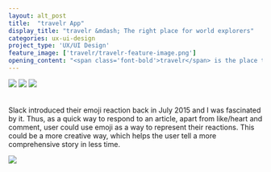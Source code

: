 ```yaml
---
layout: alt_post
title:  "travelr App"
display_title: "travelr &mdash; The right place for world explorers"
categories: ux-ui-design
project_type: 'UX/UI Design'
feature_image: ['travelr/travelr-feature-image.png']
opening_content: "<span class='font-bold'>travelr</span> is the place that connects people that love to travel. It\'s where they share wild ideas and fascinating stories. The app was born in the time when the Internet is full of low quality information and its only goal is to provide its users a better and more righteous information."
---
```


<img src="{{ site.baseurl }}/assets/img/travelr/travelr-display-image-01.png">


<img src="{{ site.baseurl }}/assets/img/travelr/travelr-display-image-02.png">


<img src="{{ site.baseurl }}/assets/img/travelr/travelr-display-image-03.png">
<div class="row" style="margin-top: 20px;">
  <div class="small-12 medium-6 medium-push-3 columns left post-description">
    <p class="font-book fs16 lh200 primary-color">
      Slack introduced their emoji reaction back in July 2015 and I was fascinated by it. Thus, as a quick way to respond to an article, apart from like/heart and comment, user could use emoji as a way to represent their reactions. This could be a more creative way, which helps the user tell a more comprehensive story in less time.
    </p>
  </div>
</div>


<img src="{{ site.baseurl }}/assets/img/travelr/travelr-display-image-04.png">

